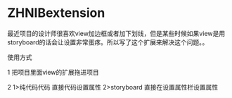 # ZHNIBextension
最近项目的设计师很喜欢view加边框或者加下划线，但是某些时候如果view是用storyboard的话会让设置非常蛋疼。所以写了这个扩展来解决这个问题。。

使用方式 

1 把项目里面view的扩展拖进项目

2
1>纯代码代码 直接代码设置属性
2>storyboard 直接在设置属性栏设置属性
